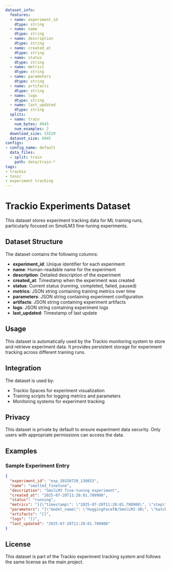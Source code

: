 ```yaml
---
dataset_info:
  features:
  - name: experiment_id
    dtype: string
  - name: name
    dtype: string
  - name: description
    dtype: string
  - name: created_at
    dtype: string
  - name: status
    dtype: string
  - name: metrics
    dtype: string
  - name: parameters
    dtype: string
  - name: artifacts
    dtype: string
  - name: logs
    dtype: string
  - name: last_updated
    dtype: string
  splits:
  - name: train
    num_bytes: 4945
    num_examples: 2
  download_size: 15529
  dataset_size: 4945
configs:
- config_name: default
  data_files:
  - split: train
    path: data/train-*
tags:
- trackio
- tonic
- experiment tracking
---
```


# Trackio Experiments Dataset

This dataset stores experiment tracking data for ML training runs, particularly focused on SmolLM3 fine-tuning experiments.

## Dataset Structure

The dataset contains the following columns:

- **experiment_id**: Unique identifier for each experiment
- **name**: Human-readable name for the experiment
- **description**: Detailed description of the experiment
- **created_at**: Timestamp when the experiment was created
- **status**: Current status (running, completed, failed, paused)
- **metrics**: JSON string containing training metrics over time
- **parameters**: JSON string containing experiment configuration
- **artifacts**: JSON string containing experiment artifacts
- **logs**: JSON string containing experiment logs
- **last_updated**: Timestamp of last update

## Usage

This dataset is automatically used by the Trackio monitoring system to store and retrieve experiment data. It provides persistent storage for experiment tracking across different training runs.

## Integration

The dataset is used by:
- Trackio Spaces for experiment visualization
- Training scripts for logging metrics and parameters
- Monitoring systems for experiment tracking

## Privacy

This dataset is private by default to ensure experiment data security. Only users with appropriate permissions can access the data.

## Examples

### Sample Experiment Entry
```json
{
  "experiment_id": "exp_20250720_130853",
  "name": "smollm3_finetune",
  "description": "SmolLM3 fine-tuning experiment",
  "created_at": "2025-07-20T11:20:01.780908",
  "status": "running",
  "metrics": "[{\"timestamp\": \"2025-07-20T11:20:01.780908\", \"step\": 25, \"metrics\": {\"loss\": 1.1659, \"accuracy\": 0.759}}]",
  "parameters": "{\"model_name\": \"HuggingFaceTB/SmolLM3-3B\", \"batch_size\": 8, \"learning_rate\": 3.5e-06}",
  "artifacts": "[]",
  "logs": "[]",
  "last_updated": "2025-07-20T11:20:01.780908"
}
```

## License

This dataset is part of the Trackio experiment tracking system and follows the same license as the main project.
